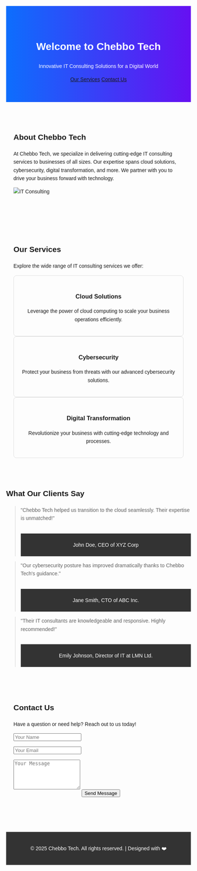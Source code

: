 <!DOCTYPE html>
<html lang="en">
<head>
  <meta charset="UTF-8">
  <meta name="viewport" content="width=device-width, initial-scale=1.0">
  <title>Chebbo Tech - IT Consulting Services</title>
  <link rel="stylesheet" href="https://cdn.jsdelivr.net/npm/bootstrap@5.3.0/dist/css/bootstrap.min.css">
  <link rel="stylesheet" href="styles.css">
  <style>
    body {
      font-family: Arial, sans-serif;
      line-height: 1.6;
    }
    .hero {
      background: linear-gradient(to right, #0d6efd, #6610f2);
      color: white;
      text-align: center;
      padding: 50px 20px;
    }
    .services, .about, .contact {
      padding: 50px 20px;
    }
    .service-item {
      text-align: center;
      padding: 20px;
      border: 1px solid #ddd;
      border-radius: 8px;
    }
    .service-item:hover {
      box-shadow: 0 4px 10px rgba(0,0,0,0.2);
    }
    footer {
      background: #333;
      color: white;
      text-align: center;
      padding: 20px;
      margin-top: 30px;
    }
    .contact-form input, .contact-form textarea {
      margin-bottom: 15px;
    }
  </style>
</head>
<body>
  <!-- Hero Section -->
  <div class="hero">
    <h1>Welcome to Chebbo Tech</h1>
    <p>Innovative IT Consulting Solutions for a Digital World</p>
    <a href="#services" class="btn btn-light btn-lg">Our Services</a>
    <a href="#contact" class="btn btn-outline-light btn-lg">Contact Us</a>
  </div>

  <!-- About Section -->
  <section class="about bg-light" id="about">
    <div class="container">
      <div class="row">
        <div class="col-md-6">
          <h2>About Chebbo Tech</h2>
          <p>At Chebbo Tech, we specialize in delivering cutting-edge IT consulting services to businesses of all sizes. Our expertise spans cloud solutions, cybersecurity, digital transformation, and more. We partner with you to drive your business forward with technology.</p>
        </div>
        <div class="col-md-6">
          <img src="https://via.placeholder.com/500x300" alt="IT Consulting" class="img-fluid rounded">
        </div>
      </div>
    </div>
  </section>

  <!-- Services Section -->
  <section class="services" id="services">
    <div class="container">
      <h2 class="text-center">Our Services</h2>
      <p class="text-center">Explore the wide range of IT consulting services we offer:</p>
      <div class="row g-4 mt-4">
        <div class="col-md-4">
          <div class="service-item">
            <h3>Cloud Solutions</h3>
            <p>Leverage the power of cloud computing to scale your business operations efficiently.</p>
          </div>
        </div>
        <div class="col-md-4">
          <div class="service-item">
            <h3>Cybersecurity</h3>
            <p>Protect your business from threats with our advanced cybersecurity solutions.</p>
          </div>
        </div>
        <div class="col-md-4">
          <div class="service-item">
            <h3>Digital Transformation</h3>
            <p>Revolutionize your business with cutting-edge technology and processes.</p>
          </div>
        </div>
      </div>
    </div>
  </section>

  <!-- Testimonials Section -->
  <section class="testimonials bg-light">
    <div class="container">
      <h2 class="text-center">What Our Clients Say</h2>
      <div class="row g-4 mt-4">
        <div class="col-md-4">
          <blockquote class="blockquote">
            <p>"Chebbo Tech helped us transition to the cloud seamlessly. Their expertise is unmatched!"</p>
            <footer class="blockquote-footer">John Doe, CEO of XYZ Corp</footer>
          </blockquote>
        </div>
        <div class="col-md-4">
          <blockquote class="blockquote">
            <p>"Our cybersecurity posture has improved dramatically thanks to Chebbo Tech's guidance."</p>
            <footer class="blockquote-footer">Jane Smith, CTO of ABC Inc.</footer>
          </blockquote>
        </div>
        <div class="col-md-4">
          <blockquote class="blockquote">
            <p>"Their IT consultants are knowledgeable and responsive. Highly recommended!"</p>
            <footer class="blockquote-footer">Emily Johnson, Director of IT at LMN Ltd.</footer>
          </blockquote>
        </div>
      </div>
    </div>
  </section>

  <!-- Contact Section -->
  <section class="contact" id="contact">
    <div class="container">
      <h2 class="text-center">Contact Us</h2>
      <p class="text-center">Have a question or need help? Reach out to us today!</p>
      <form class="contact-form mt-4" action="#" method="POST">
        <div class="row">
          <div class="col-md-6">
            <input type="text" class="form-control" name="name" placeholder="Your Name" required>
          </div>
          <div class="col-md-6">
            <input type="email" class="form-control" name="email" placeholder="Your Email" required>
          </div>
        </div>
        <textarea class="form-control mt-3" name="message" rows="5" placeholder="Your Message" required></textarea>
        <button type="submit" class="btn btn-primary mt-3">Send Message</button>
      </form>
    </div>
  </section>

  <!-- Footer -->
  <footer>
    <p>&copy; 2025 Chebbo Tech. All rights reserved. | Designed with ❤️</p>
  </footer>

  <!-- Bootstrap JS -->
  <script src="https://cdn.jsdelivr.net/npm/bootstrap@5.3.0/dist/js/bootstrap.bundle.min.js"></script>
</body>
</html>
